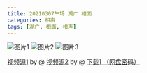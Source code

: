 ```yaml
---
title: 20210307午场 湖广 相面
categories: 相声
tags: [湖广, 相面, 相声] 
---
```

![图片1]()
![图片2]()
![图片3]()


[视频源1]()  by @
[视频源2]() by @
[下载1 （网盘密码）]()